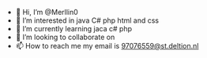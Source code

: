 - 👋 Hi, I’m @Merllin0
- 👀 I’m interested in java C# php html and css
- 🌱 I’m currently learning jaca c# php 
- 💞️ I’m looking to collaborate on 
- 📫 How to reach me my email is 97076559@st.deltion.nl

<!---
Merllin0/Merllin0 is a ✨ special ✨ repository because its `README.md` (this file) appears on your GitHub profile.
You can click the Preview link to take a look at your changes.
--->
